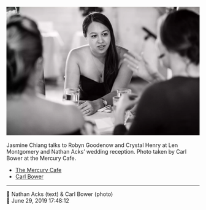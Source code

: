 ![Jasmine Chiang talks to Robyn Goodenow and Crystal Henry](assets/2019-06-29-set-3-the-reception-14.webp)

Jasmine Chiang talks to Robyn Goodenow and Crystal Henry at Len Montgomery and Nathan Acks’ wedding reception. Photo taken by Carl Bower at the Mercury Cafe.

* [The Mercury Cafe](http://mercurycafe.com)
* [Carl Bower](https://carlbowerphotos.com)

- - - -

<span aria-hidden="true">👥</span> Nathan Acks (text) & Carl Bower (photo)  
<span aria-hidden="true">📅</span> June 29, 2019 17:48:12
